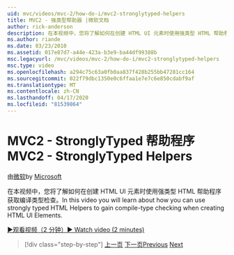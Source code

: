 ```yaml
---
uid: mvc/videos/mvc-2/how-do-i/mvc2-stronglytyped-helpers
title: MVC2 - 强类型帮助器 |微软文档
author: rick-anderson
description: 在本视频中，您将了解如何在创建 HTML UI 元素时使用强类型 HTML 帮助程序获取编译类型检查。
ms.author: riande
ms.date: 03/23/2010
ms.assetid: 017e87d7-a44e-423a-b3e9-ba44df99388b
msc.legacyurl: /mvc/videos/mvc-2/how-do-i/mvc2-stronglytyped-helpers
msc.type: video
ms.openlocfilehash: a294c75c63a0fb0aa837f428b255bb47281cc164
ms.sourcegitcommit: 022f79dbc1350e0c6ffaa1e7e7c6e850cdabf9af
ms.translationtype: MT
ms.contentlocale: zh-CN
ms.lasthandoff: 04/17/2020
ms.locfileid: "81539864"
---
```

# <a name="mvc2---stronglytyped-helpers"></a><span data-ttu-id="2a9dd-103">MVC2 - StronglyTyped 帮助程序</span><span class="sxs-lookup"><span data-stu-id="2a9dd-103">MVC2 - StronglyTyped Helpers</span></span>

<span data-ttu-id="2a9dd-104">由[微软](https://github.com/microsoft)</span><span class="sxs-lookup"><span data-stu-id="2a9dd-104">by [Microsoft](https://github.com/microsoft)</span></span>

<span data-ttu-id="2a9dd-105">在本视频中，您将了解如何在创建 HTML UI 元素时使用强类型 HTML 帮助程序获取编译类型检查。</span><span class="sxs-lookup"><span data-stu-id="2a9dd-105">In this video you will learn about how you can use strongly typed HTML Helpers to gain compile-type checking when creating HTML UI Elements.</span></span>

[<span data-ttu-id="2a9dd-106">&#9654;观看视频（2 分钟）</span><span class="sxs-lookup"><span data-stu-id="2a9dd-106">&#9654; Watch video (2 minutes)</span></span>](https://channel9.msdn.com/Blogs/ASP-NET-Site-Videos/mvc2-stronglytyped-helpers)

> [!div class="step-by-step"]
> <span data-ttu-id="2a9dd-107">[上一页](mvc2-html-encoding.md)
> [下一页](mvc2-model-validation.md)</span><span class="sxs-lookup"><span data-stu-id="2a9dd-107">[Previous](mvc2-html-encoding.md)
[Next](mvc2-model-validation.md)</span></span>
